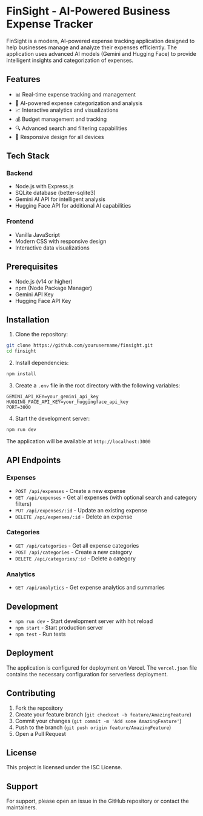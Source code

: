 # FinSight - AI-Powered Business Expense Tracker

FinSight is a modern, AI-powered expense tracking application designed to help businesses manage and analyze their expenses efficiently. The application uses advanced AI models (Gemini and Hugging Face) to provide intelligent insights and categorization of expenses.

## Features

- 📊 Real-time expense tracking and management
- 🤖 AI-powered expense categorization and analysis
- 📈 Interactive analytics and visualizations
- 💰 Budget management and tracking
- 🔍 Advanced search and filtering capabilities
- 📱 Responsive design for all devices

## Tech Stack

### Backend
- Node.js with Express.js
- SQLite database (better-sqlite3)
- Gemini AI API for intelligent analysis
- Hugging Face API for additional AI capabilities

### Frontend
- Vanilla JavaScript
- Modern CSS with responsive design
- Interactive data visualizations

## Prerequisites

- Node.js (v14 or higher)
- npm (Node Package Manager)
- Gemini API Key
- Hugging Face API Key

## Installation

1. Clone the repository:
```bash
git clone https://github.com/yourusername/finsight.git
cd finsight
```

2. Install dependencies:
```bash
npm install
```

3. Create a `.env` file in the root directory with the following variables:
```
GEMINI_API_KEY=your_gemini_api_key
HUGGING_FACE_API_KEY=your_huggingface_api_key
PORT=3000
```

4. Start the development server:
```bash
npm run dev
```

The application will be available at `http://localhost:3000`

## API Endpoints

### Expenses
- `POST /api/expenses` - Create a new expense
- `GET /api/expenses` - Get all expenses (with optional search and category filters)
- `PUT /api/expenses/:id` - Update an existing expense
- `DELETE /api/expenses/:id` - Delete an expense

### Categories
- `GET /api/categories` - Get all expense categories
- `POST /api/categories` - Create a new category
- `DELETE /api/categories/:id` - Delete a category

### Analytics
- `GET /api/analytics` - Get expense analytics and summaries

## Development

- `npm run dev` - Start development server with hot reload
- `npm start` - Start production server
- `npm test` - Run tests

## Deployment

The application is configured for deployment on Vercel. The `vercel.json` file contains the necessary configuration for serverless deployment.

## Contributing

1. Fork the repository
2. Create your feature branch (`git checkout -b feature/AmazingFeature`)
3. Commit your changes (`git commit -m 'Add some AmazingFeature'`)
4. Push to the branch (`git push origin feature/AmazingFeature`)
5. Open a Pull Request

## License

This project is licensed under the ISC License.

## Support

For support, please open an issue in the GitHub repository or contact the maintainers. 